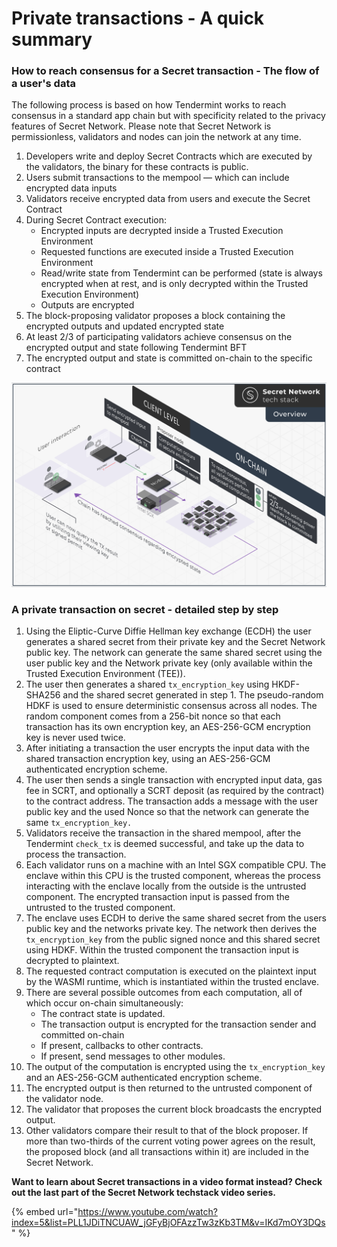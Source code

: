 # Private transactions - A quick summary

### How to reach consensus for a Secret transaction - The flow of a user's data

The following process is based on how Tendermint works to reach consensus in a standard app chain but with specificity related to the privacy features of Secret Network. Please note that Secret Network is permissionless, validators and nodes can join the network at any time.&#x20;

1. Developers write and deploy Secret Contracts which are executed by the validators, the binary for these contracts is public.
2. Users submit transactions to the mempool — which can include encrypted data inputs
3. Validators receive encrypted data from users and execute the Secret Contract
4. During Secret Contract execution:
   * Encrypted inputs are decrypted inside a Trusted Execution Environment
   * Requested functions are executed inside a Trusted Execution Environment
   * Read/write state from Tendermint can be performed (state is always encrypted when at rest, and is only decrypted within the Trusted Execution Environment)
   * Outputs are encrypted
5. The block-proposing validator proposes a block containing the encrypted outputs and updated encrypted state
6. At least 2/3 of participating validators achieve consensus on the encrypted output and state following Tendermint BFT
7. The encrypted output and state is committed on-chain to the specific contract

![](<../../.gitbook/assets/image (2).png>)

### A private transaction on secret - detailed step by step&#x20;

1. Using the Eliptic-Curve Diffie Hellman key exchange (ECDH) the user generates a shared secret from their private key and the Secret Network public key. The network can generate the same shared secret using the user public key and the Network private key (only available within the Trusted Execution Environment (TEE)).
2. The user then generates a shared `tx_encryption_key` using HKDF-SHA256 and the shared secret generated in step 1. The pseudo-random HDKF is used to ensure deterministic consensus across all nodes. The random component comes from a 256-bit nonce so that each transaction has its own encryption key, an AES-256-GCM encryption key is never used twice.
3. After initiating a transaction the user encrypts the input data with the shared transaction encryption key, using an AES-256-GCM authenticated encryption scheme.
4. The user then sends a single transaction with encrypted input data, gas fee in SCRT, and optionally a SCRT deposit (as required by the contract) to the contract address. The transaction adds a message with the user public key and the used Nonce so that the network can generate the same `tx_encryption_key.`
5. Validators receive the transaction in the shared mempool, after the Tendermint `check_tx` is deemed successful, and take up the data to process the transaction.
6. Each validator runs on a machine with an Intel SGX compatible CPU. The enclave within this CPU is the trusted component, whereas the process interacting with the enclave locally from the outside is the untrusted component. The encrypted transaction input is passed from the untrusted to the trusted component.
7. The enclave uses ECDH to derive the same shared secret from the users public key and the networks private key. The network then derives the `tx_encryption_key` from the public signed nonce and this shared secret using HDKF. Within the trusted component the transaction input is decrypted to plaintext.
8. The requested contract computation is executed on the plaintext input by the WASMI runtime, which is instantiated within the trusted enclave.
9. There are several possible outcomes from each computation, all of which occur on-chain simultaneously:
   * The contract state is updated.
   * The transaction output is encrypted for the transaction sender and committed on-chain
   * If present, callbacks to other contracts.
   * If present, send messages to other modules.
10. The output of the computation is encrypted using the `tx_encryption_key` and an AES-256-GCM authenticated encryption scheme.
11. The encrypted output is then returned to the untrusted component of the validator node.
12. The validator that proposes the current block broadcasts the encrypted output.
13. Other validators compare their result to that of the block proposer. If more than two-thirds of the current voting power agrees on the result, the proposed block (and all transactions within it) are included in the Secret Network.

**Want to learn about Secret transactions in a video format instead? Check out the last part of the Secret Network techstack video series.**

{% embed url="https://www.youtube.com/watch?index=5&list=PLL1JDiTNCUAW_jGFyBjOFAzzTw3zKb3TM&v=IKd7mOY3DQs" %}
